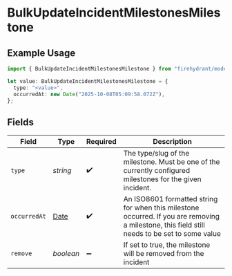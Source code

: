 # BulkUpdateIncidentMilestonesMilestone

## Example Usage

```typescript
import { BulkUpdateIncidentMilestonesMilestone } from "firehydrant/models/components";

let value: BulkUpdateIncidentMilestonesMilestone = {
  type: "<value>",
  occurredAt: new Date("2025-10-08T05:09:58.072Z"),
};
```

## Fields

| Field                                                                                                                                         | Type                                                                                                                                          | Required                                                                                                                                      | Description                                                                                                                                   |
| --------------------------------------------------------------------------------------------------------------------------------------------- | --------------------------------------------------------------------------------------------------------------------------------------------- | --------------------------------------------------------------------------------------------------------------------------------------------- | --------------------------------------------------------------------------------------------------------------------------------------------- |
| `type`                                                                                                                                        | *string*                                                                                                                                      | :heavy_check_mark:                                                                                                                            | The type/slug of the milestone. Must be one of the currently configured milestones for the given incident.                                    |
| `occurredAt`                                                                                                                                  | [Date](https://developer.mozilla.org/en-US/docs/Web/JavaScript/Reference/Global_Objects/Date)                                                 | :heavy_check_mark:                                                                                                                            | An ISO8601 formatted string for when this milestone occurred. If you are removing a milestone, this field still needs to be set to some value |
| `remove`                                                                                                                                      | *boolean*                                                                                                                                     | :heavy_minus_sign:                                                                                                                            | If set to true, the milestone will be removed from the incident                                                                               |